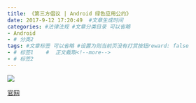 ```yaml
---
title: 《第三方倡议 | Android 绿色应用公约》
date: 2017-9-12 17:20:49  #文章生成时间
categories: #法律法规 #文章分类目录 可以省略 
- Android
- # 分类2
tags: #文章标签 可以省略 #设置为则当前页没有打赏按钮reward: false
- # 标签1    #  正文截取<!--more-->
- # 标签2
---
```


![](https://i.imgur.com/ANOAa22.png)

<!--more-->

[官网](https://green-android.org/)


